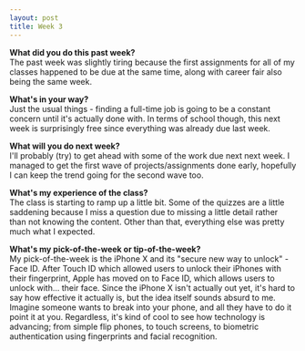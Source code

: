 ```yaml
---
layout: post
title: Week 3
---
```


**What did you do this past week?**  
The past week was slightly tiring because the first assignments for all of my classes happened to be due at the same time, along with career fair also being the same week. 

**What's in your way?**  
Just the usual things - finding a full-time job is going to be a constant concern until it's actually done with. In terms of school though, this next week is surprisingly free since everything was already due last week. 

**What will you do next week?**  
I'll probably (try) to get ahead with some of the work due next next week. I managed to get the first wave of projects/assignments done early, hopefully I can keep the trend going for the second wave too.

**What's my experience of the class?**  
The class is starting to ramp up a little bit. Some of the quizzes are a little saddening because I miss a question due to missing a little detail rather than not knowing the content. Other than that, everything else was pretty much what I expected. 

**What's my pick-of-the-week or tip-of-the-week?**  
My pick-of-the-week is the iPhone X and its "secure new way to unlock" - Face ID. After Touch ID which allowed users to unlock their iPhones with their fingerprint, Apple has moved on to Face ID, which allows users to unlock with... their face. Since the iPhone X isn't actually out yet, it's hard to say how effective it actually is, but the idea itself sounds absurd to me. Imagine someone wants to break into your phone, and all they have to do it point it at you. Regardless, it's kind of cool to see how technology is advancing; from simple flip phones, to touch screens, to biometric authentication using fingerprints and facial recognition.
